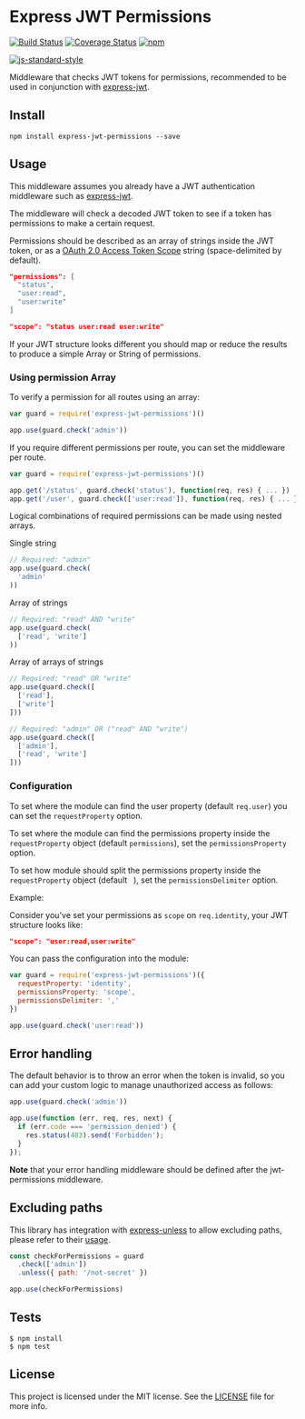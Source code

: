 # Express JWT Permissions

[![Build Status](https://travis-ci.org/MichielDeMey/express-jwt-permissions.svg?branch=master)](https://travis-ci.org/MichielDeMey/express-jwt-permissions)
[![Coverage Status](https://coveralls.io/repos/MichielDeMey/express-jwt-permissions/badge.svg?branch=master&service=github)](https://coveralls.io/github/MichielDeMey/express-jwt-permissions?branch=master)
[![npm](https://img.shields.io/npm/dm/express-jwt-permissions.svg?maxAge=2592000)](https://www.npmjs.com/package/express-jwt-permissions)

[![js-standard-style](https://cdn.rawgit.com/feross/standard/master/badge.svg)](https://github.com/feross/standard)

Middleware that checks JWT tokens for permissions, recommended to be used in conjunction with [express-jwt](https://github.com/auth0/express-jwt).

## Install

```
npm install express-jwt-permissions --save
```

## Usage

This middleware assumes you already have a JWT authentication middleware such as [express-jwt](https://github.com/auth0/express-jwt).

The middleware will check a decoded JWT token to see if a token has permissions to make a certain request.

Permissions should be described as an array of strings inside the JWT token, or as a [OAuth 2.0 Access Token Scope](https://tools.ietf.org/html/rfc6749#section-3.3) string (space-delimited by default).

```json
"permissions": [
  "status",
  "user:read",
  "user:write"
]
```

```json
"scope": "status user:read user:write"
```

If your JWT structure looks different you should map or reduce the results to produce a simple Array or String of permissions.

### Using permission Array
To verify a permission for all routes using an array:

```javascript
var guard = require('express-jwt-permissions')()

app.use(guard.check('admin'))
```

If you require different permissions per route, you can set the middleware per route.

```javascript
var guard = require('express-jwt-permissions')()

app.get('/status', guard.check('status'), function(req, res) { ... })
app.get('/user', guard.check(['user:read']), function(req, res) { ... })
```

Logical combinations of required permissions can be made using nested arrays.

Single string
```js
// Required: "admin"
app.use(guard.check(
  'admin'
))
```

Array of strings

```javascript
// Required: "read" AND "write"
app.use(guard.check(
  ['read', 'write']
))
```

Array of arrays of strings

```javascript
// Required: "read" OR "write"
app.use(guard.check([
  ['read'],
  ['write']
]))

// Required: "admin" OR ("read" AND "write")
app.use(guard.check([
  ['admin'],
  ['read', 'write']
]))
```

### Configuration
To set where the module can find the user property (default `req.user`) you can set the `requestProperty` option.

To set where the module can find the permissions property inside the `requestProperty` object (default `permissions`), set the `permissionsProperty` option.

To set how module should split the permissions property inside the `requestProperty` object (default ` `), set the `permissionsDelimiter` option.

Example:

Consider you've set your permissions as `scope` on `req.identity`, your JWT structure looks like:

```json
"scope": "user:read,user:write"
```

You can pass the configuration into the module:

```javascript
var guard = require('express-jwt-permissions')({
  requestProperty: 'identity',
  permissionsProperty: 'scope',
  permissionsDelimiter: ','
})

app.use(guard.check('user:read'))
```

## Error handling

The default behavior is to throw an error when the token is invalid, so you can add your custom logic to manage unauthorized access as follows:

```javascript
app.use(guard.check('admin'))

app.use(function (err, req, res, next) {
  if (err.code === 'permission_denied') {
    res.status(403).send('Forbidden');
  }
});
```

**Note** that your error handling middleware should be defined after the jwt-permissions middleware.

## Excluding paths

This library has integration with [express-unless](https://github.com/jfromaniello/express-unless) to allow excluding paths, please refer to their [usage](https://github.com/jfromaniello/express-unless#usage).

```javascript
const checkForPermissions = guard
  .check(['admin'])
  .unless({ path: '/not-secret' })

app.use(checkForPermissions)
```

## Tests

```
$ npm install
$ npm test
```

## License

This project is licensed under the MIT license. See the [LICENSE](LICENSE.txt) file for more info.
